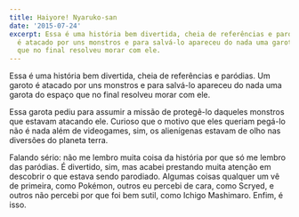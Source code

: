 ```yaml
---
title: Haiyore! Nyaruko-san
date: '2015-07-24'
excerpt: Essa é uma história bem divertida, cheia de referências e paródias. Um garoto
  é atacado por uns monstros e para salvá-lo apareceu do nada uma garota do espaço
  que no final resolveu morar com ele.
---
```




Essa é uma história bem divertida, cheia de referências e paródias. Um
garoto é atacado por uns monstros e para salvá-lo apareceu do nada uma
garota do espaço que no final resolveu morar com ele.

Essa garota pediu para assumir a missão de protegê-lo daqueles monstros
que estavam atacando ele. Curioso que o motivo que eles queriam pegá-lo
não é nada além de videogames, sim, os alienígenas estavam de olho nas
diversões do planeta terra.

Falando sério: não me lembro muita coisa da história por que só me
lembro das paródias. É divertido, sim, mas acabei prestando muita
atenção em descobrir o que estava sendo parodiado. Algumas coisas
qualquer um vê de primeira, como Pokémon, outros eu percebi de cara,
como Scryed, e outros não percebi por que foi bem sutil, como Ichigo
Mashimaro. Enfim, é isso.



